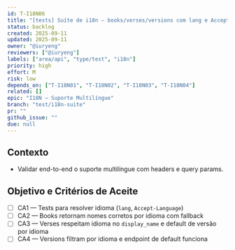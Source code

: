 ```yaml
---
id: T-I18N06
title: "[tests] Suíte de i18n — books/verses/versions com lang e Accept-Language"
status: backlog
created: 2025-09-11
updated: 2025-09-11
owner: "@iuryeng"
reviewers: ["@iuryeng"]
labels: ["area/api", "type/test", "i18n"]
priority: high
effort: M
risk: low
depends_on: ["T-I18N01", "T-I18N02", "T-I18N03", "T-I18N04"]
related: []
epic: "I18N — Suporte Multilíngue"
branch: "test/i18n-suite"
pr: ""
github_issue: ""
due: null
---
```


## Contexto
- Validar end-to-end o suporte multilíngue com headers e query params.

## Objetivo e Critérios de Aceite
- [ ] CA1 — Tests para resolver idioma (`lang`, `Accept-Language`)
- [ ] CA2 — Books retornam nomes corretos por idioma com fallback
- [ ] CA3 — Verses respeitam idioma no `display_name` e default de versão por idioma
- [ ] CA4 — Versions filtram por idioma e endpoint de default funciona
